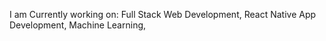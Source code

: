 I am Currently working on:
Full Stack Web Development,
React Native App Development,
Machine Learning,


